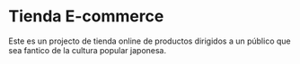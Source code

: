 # Tienda E-commerce

Este es un projecto de tienda online de productos dirigidos a un público que sea fantico de la cultura popular japonesa.
